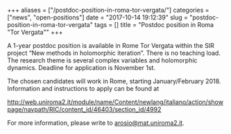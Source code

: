 +++
aliases = ["/postdoc-position-in-roma-tor-vergata/"]
categories = ["news", "open-positions"]
date = "2017-10-14 19:12:39"
slug = "postdoc-position-in-roma-tor-vergata"
tags = []
title = "Postdoc position in Roma \"Tor Vergata\""
+++

A 1-year postdoc position is available in Rome Tor Vergata within the
SIR project “New methods in holomorphic iteration”. There is no teaching
load. The research theme is several complex variables and holomorphic
dynamics. Deadline for application is November 1st.

The chosen candidates will work in Rome, starting January/February 2018.
Information and instructions to apply can be found at

<http://web.uniroma2.it/module/name/Content/newlang/italiano/action/showpage/navpath/RIC/content_id/46403/section_id/4992>

For more information, please write to [arosio@mat.uniroma2.it](arosio@mat.uniroma2.it).
